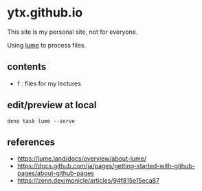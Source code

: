 
# ytx.github.io

This site is my personal site, not for everyone.

Using [lume](https://lume.land/) to process files.

## contents
- f : files for my lectures

## edit/preview at local
```
deno task lume --serve
```

## references
- https://lume.land/docs/overview/about-lume/
- https://docs.github.com/ja/pages/getting-started-with-github-pages/about-github-pages
- https://zenn.dev/monicle/articles/94f815e15eca87
